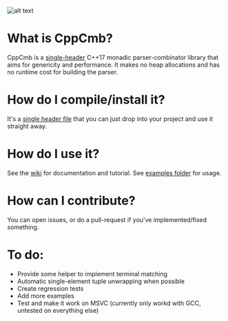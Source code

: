 ![alt text](https://github.com/LPeter1997/CppCmb/blob/master/cppcmb_logo.svg "CppCmb Logo")

# What is CppCmb?

CppCmb is a [single-header](https://github.com/LPeter1997/CppCmb/blob/master/cppcmb.hpp) C++17 monadic parser-combinator library that aims for genericity and performance. It makes no heap allocations and has no runtime cost for building the parser.

# How do I compile/install it?

It's a [single header file](https://github.com/LPeter1997/CppCmb/blob/master/cppcmb.hpp) that you can just drop into your project and use it straight away.

# How do I use it?

See the [wiki](https://github.com/LPeter1997/CppCmb/wiki) for documentation and tutorial. See [examples folder](https://github.com/LPeter1997/CppCmb/tree/master/examples) for usage.

# How can I contribute?

You can open issues, or do a pull-request if you've implemented/fixed something.

# To do:
* Provide some helper to implement terminal matching
* Automatic single-element tuple unwrapping when possible
* Create regression tests
* Add more examples
* Test and make it work on MSVC (currently only workd with GCC, untested on everything else)
